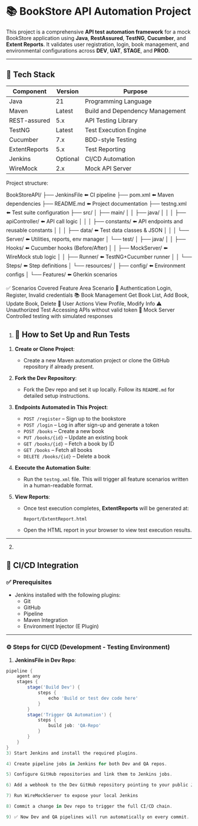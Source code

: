 # 📚 BookStore API Automation Project

This project is a comprehensive **API test automation framework** for a mock BookStore application using **Java**, **RestAssured**, **TestNG**, **Cucumber**, and **Extent Reports**. It validates user registration, login, book management, and environmental configurations across **DEV**, **UAT**, **STAGE**, and **PROD**.

---

## 🚀 Tech Stack

| Component        | Version       | Purpose                                  |
|------------------|---------------|------------------------------------------|
| Java             | 21            | Programming Language                     |
| Maven            | Latest        | Build and Dependency Management          |
| REST-assured     | 5.x           | API Testing Library                      |
| TestNG           | Latest        | Test Execution Engine                    |
| Cucumber         | 7.x           | BDD-style Testing                        |
| ExtentReports    | 5.x           | Test Reporting                           |
| Jenkins          | Optional      | CI/CD Automation                         |
| WireMock         | 2.x           | Mock API Server                          |

Project structure:

BookStoreAPI/
├── JenkinsFile                         ⬅️ CI pipeline
├── pom.xml                             ⬅️ Maven dependencies
├── README.md                           ⬅️ Project documentation
├── testng.xml                          ⬅️ Test suite configuration
├── src/
│   ├── main/
│   │   ├── java/
│   │   │   ├── apiController/          ⬅️ API call logic
│   │   │   ├── constants/              ⬅️ API endpoints and reusable constants
│   │   │   ├── data/                   ⬅️ Test data classes & JSON
│   │   │   └── Server/                 ⬅️ Utilities, reports, env manager
│   └── test/
│       ├── java/
│       │   ├── Hooks/                  ⬅️ Cucumber hooks (Before/After)
│       │   ├── MockServer/            ⬅️ WireMock stub logic
│       │   ├── Runner/                ⬅️ TestNG+Cucumber runner
│       │   └── Steps/                 ⬅️ Step definitions
│       └── resources/
│           ├── config/                ⬅️ Environment configs
│           └── Features/             ⬅️ Gherkin scenarios

✅ Scenarios Covered
Feature Area	Scenario
🔐 Authentication	Login, Register, Invalid credentials
📚 Book Management	Get Book List, Add Book, Update Book, Delete
🔄 User Actions	View Profile, Modify Info
⚠ Unauthorized Test	Accessing APIs without valid token
🧪 Mock Server	Controlled testing with simulated responses


1) ## 🚀 How to Set Up and Run Tests

1. **Create or Clone Project**:
   - Create a new Maven automation project or clone the GitHub repository if already present.

2. **Fork the Dev Repository**:
   - Fork the Dev repo and set it up locally. Follow its `README.md` for detailed setup instructions.

3. **Endpoints Automated in This Project**:
   - `POST /register` – Sign up to the bookstore
   - `POST /login` – Log in after sign-up and generate a token
   - `POST /books` – Create a new book
   - `PUT /books/{id}` – Update an existing book
   - `GET /books/{id}` – Fetch a book by ID
   - `GET /books` – Fetch all books
   - `DELETE /books/{id}` – Delete a book

4. **Execute the Automation Suite**:
   - Run the `testng.xml` file. This will trigger all feature scenarios written in a human-readable format.

5. **View Reports**:
   - Once test execution completes, **ExtentReports** will be generated at:
     ```
     Report/ExtentReport.html
     ```
   - Open the HTML report in your browser to view test execution results.

---
2)
## 🔄 CI/CD Integration

### ✅ Prerequisites

- Jenkins installed with the following plugins:
   - Git
   - GitHub
   - Pipeline
   - Maven Integration
   - Environment Injector (E Plugin)


---

### ⚙️ Steps for CI/CD (Development - Testing Environment)

1. **JenkinsFile in Dev Repo**:

```groovy
pipeline {
    agent any
    stages {
        stage('Build Dev') {
            steps {
                echo 'Build or test dev code here'
            }
        }
        stage('Trigger QA Automation') {
            steps {
                build job: 'QA-Repo'
            }
        }
    }
}
3) Start Jenkins and install the required plugins.

4) Create pipeline jobs in Jenkins for both Dev and QA repos.

5) Configure GitHub repositories and link them to Jenkins jobs.

6) Add a webhook to the Dev GitHub repository pointing to your public Jenkins URL.

7) Run WireMockServer to expose your local Jenkins

8) Commit a change in Dev repo to trigger the full CI/CD chain.

9) ✅ Now Dev and QA pipelines will run automatically on every commit.